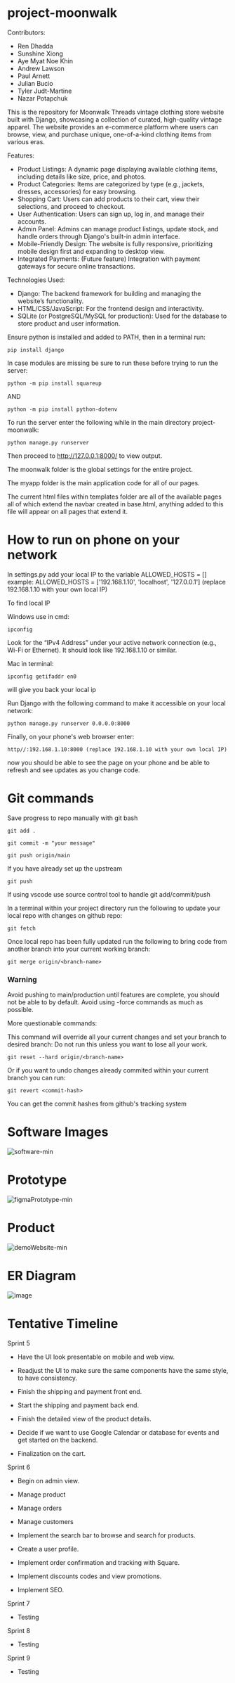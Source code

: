 # project-moonwalk

Contributors:
* Ren Dhadda
* Sunshine Xiong
* Aye Myat Noe Khin
* Andrew Lawson
* Paul Arnett
* Julian Bucio
* Tyler Judt-Martine
* Nazar Potapchuk

This is the repository for Moonwalk Threads vintage clothing store website built with Django, showcasing a collection of curated, high-quality vintage apparel. The website provides an e-commerce platform where users can browse, view, and purchase unique, one-of-a-kind clothing items from various eras.

Features:
* Product Listings: A dynamic page displaying available clothing items, including details like size, price, and photos.
* Product Categories: Items are categorized by type (e.g., jackets, dresses, accessories) for easy browsing.
* Shopping Cart: Users can add products to their cart, view their selections, and proceed to checkout.
* User Authentication: Users can sign up, log in, and manage their accounts.
* Admin Panel: Admins can manage product listings, update stock, and handle orders through Django's built-in admin interface.
* Mobile-Friendly Design: The website is fully responsive, prioritizing mobile design first and expanding to desktop view.
* Integrated Payments: (Future feature) Integration with payment gateways for secure online transactions.

Technologies Used:
* Django: The backend framework for building and managing the website’s functionality.
* HTML/CSS/JavaScript: For the frontend design and interactivity.
* SQLite (or PostgreSQL/MySQL for production): Used for the database to store product and user information.

Ensure python is installed and added to PATH, then in a terminal run:
    
    pip install django

In case modules are missing be sure to run these before trying to run the server:

    python -m pip install squareup
    
AND

    python -m pip install python-dotenv

To run the server enter the following while in the main directory project-moonwalk:
  
    python manage.py runserver

Then proceed to http://127.0.0.1:8000/ to view output.

The moonwalk folder is the global settings for the entire project.

The myapp folder is the main application code for all of our pages.

The current html files within templates folder are all of the available pages
all of which extend the navbar created in base.html, anything added to this file will
appear on all pages that extend it.

# How to run on phone on your network

In settings.py add your local IP to the variable ALLOWED_HOSTS = [] 
example: ALLOWED_HOSTS = ['192.168.1.10', 'localhost', '127.0.0.1'] (replace 192.168.1.10 with your own local IP)

To find local IP

Windows use in cmd: 

    ipconfig
    
Look for the “IPv4 Address” under your active network connection (e.g., Wi-Fi or Ethernet). It should look like 192.168.1.10 or similar.

Mac in terminal:

    ipconfig getifaddr en0
    
will give you back your local ip

Run Django with the following command to make it accessible on your local network:

    python manage.py runserver 0.0.0.0:8000

Finally, on your phone's web browser enter:

    http//:192.168.1.10:8000 (replace 192.168.1.10 with your own local IP)

now you should be able to see the page on your phone and be able to refresh and see updates as you change code.


# Git commands

Save progress to repo manually with git bash

    git add .

    git commit -m "your message"

    git push origin/main

If you have already set up the upstream

    git push

If using vscode use source control tool to handle git add/commit/push

In a terminal within your project directory run the following to update your local repo with changes on github repo:

    git fetch

Once local repo has been fully updated run the following to bring code from another branch into your current working branch:

    git merge origin/<branch-name>

### Warning

Avoid pushing to main/production until features are complete,
you should not be able to by default.
Avoid using -force commands as much as possible.

More questionable commands:

This command will override all your current changes and set your branch to desired branch:
Do not run this unless you want to lose all your work.

    git reset --hard origin/<branch-name>

Or if you want to undo changes already commited within your current branch you can run:

    git revert <commit-hash>

You can get the commit hashes from github's tracking system

# Software Images
![software-min](https://github.com/user-attachments/assets/484527e3-3f58-4b02-84dc-4e6f93c08576)

# Prototype
![figmaPrototype-min](https://github.com/user-attachments/assets/d35413ee-6d58-40a3-aadb-1eb9f3c363c8)

# Product
![demoWebsite-min](https://github.com/user-attachments/assets/83cc6900-0a6c-491a-bf6a-f1795368dede)

# ER Diagram

![image](https://github.com/user-attachments/assets/9735b085-cd8b-4829-a7fb-260fb5d25627)

# Tentative Timeline
Sprint 5

* Have the UI look presentable on mobile and web view.

* Readjust the UI to make sure the same components have the same style, to have consistency.

* Finish the shipping and payment front end.

* Start the shipping and payment back end. 

* Finish the detailed view of the product details.

* Decide if we want to use Google Calendar or database for events and get started on the backend. 

* Finalization on the cart. 

Sprint 6

* Begin on admin view. 

* Manage product

* Manage orders

* Manage customers

* Implement the search bar to browse and search for products.

* Create a user profile.

* Implement order confirmation and tracking with Square. 

* Implement discounts codes and view promotions. 

* Implement SEO.

Sprint 7

* Testing

Sprint 8

* Testing

Sprint 9

* Testing

